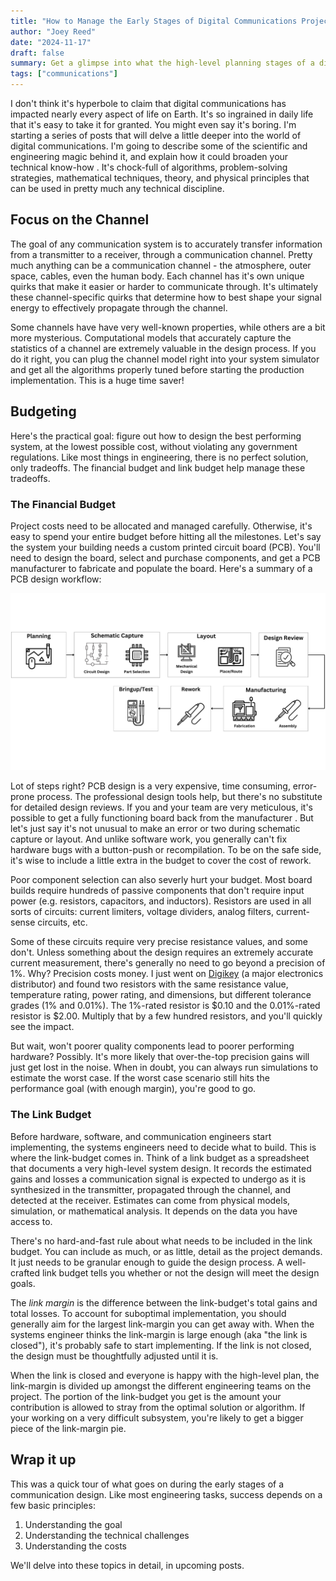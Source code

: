 ```yaml
---
title: "How to Manage the Early Stages of Digital Communications Project"
author: "Joey Reed"
date: "2024-11-17"
draft: false
summary: Get a glimpse into what the high-level planning stages of a digital communications project looks like. 
tags: ["communications"]
---
```


I don't think it's hyperbole to claim that digital communications has impacted nearly every aspect of life on Earth.  It's so ingrained in daily life that it's easy to take it for granted.  You might even say it's boring. I'm starting a series of posts that will delve a little deeper into the world of digital communications.  I'm going to describe some of the scientific and engineering magic behind it, and explain how it could broaden your technical know-how .  It's chock-full of algorithms, problem-solving strategies, mathematical techniques, theory, and physical principles that can be used in pretty much any technical discipline.

## Focus on the Channel

The goal of any communication system is to accurately transfer information from a transmitter to a receiver, through a communication channel.  Pretty much anything can be a communication channel - the atmosphere, outer space, cables, even the human body.  Each channel has it's own unique quirks that make it easier or harder to communicate through.  It's ultimately these channel-specific quirks that determine how to best shape your signal energy to effectively propagate through the channel.

Some channels have have very well-known properties, while others are a bit more mysterious.  Computational models that accurately capture the statistics of a channel are extremely valuable in the design process.  If you do it right, you can plug the channel model right into your system simulator and get all the algorithms properly tuned before starting the production implementation.  This is a huge time saver!     

## Budgeting

Here's the practical goal: figure out how to design the best performing system, at the lowest possible cost, without violating any government regulations.  Like most things in engineering, there is no perfect solution, only tradeoffs.  The financial budget and link budget help manage these tradeoffs.

### The Financial Budget

Project costs need to be allocated and managed carefully.  Otherwise, it's easy to spend your entire budget before hitting all the milestones.  Let's say the system your building needs a custom printed circuit board (PCB).  You'll need to design the board, select and purchase components, and get a PCB manufacturer to fabricate and populate the board. Here's a summary of a PCB design workflow:

![PCB design flow](highlevel-pcb-design-flow.png)

Lot of steps right?  PCB design is a very expensive, time consuming, error-prone process.  The professional design tools help, but there's no substitute for detailed design reviews.  If you and your team are very meticulous, it's possible to get a fully functioning board back from the manufacturer .  But let's just say it's not unusual to make an error or two during schematic capture or layout.  And unlike software work, you generally can't fix hardware bugs with a button-push or recompilation.  To be on the safe side,  it's wise to include a little extra in the budget to cover the cost of rework.     
     
Poor component selection can also severly hurt your budget.  Most board builds require hundreds of passive components that don't require input power (e.g. resistors, capacitors, and inductors).  Resistors are used in all sorts of circuits: current limiters, voltage dividers, analog filters, current-sense circuits, etc.  

Some of these circuits require very precise resistance values, and some don't.  Unless something about the design requires an extremely accurate current measurement, there's generally no need to go beyond a precision of 1%.  Why?  Precision costs money.  I just went on [Digikey](https://www.digikey.com/) (a major electronics distributor) and found two resistors with the same resistance value, temperature rating, power rating, and dimensions, but different tolerance grades (1% and 0.01%).  The 1%-rated resistor is $0.10 and the 0.01%-rated resistor is $2.00.  Multiply that by a few hundred resistors, and you'll quickly see the impact. 

But wait, won't poorer quality components lead to poorer performing hardware?  Possibly.  It's more likely that over-the-top
precision gains will just get lost in the noise.  When in doubt, you can always run simulations to estimate the worst case.  If the worst case scenario still hits the performance goal (with enough margin), you're good to go.  


### The Link Budget

Before hardware, software, and communication engineers start implementing, the systems engineers need to decide what to build.  This is where the link-budget comes in.  Think of a link budget as a spreadsheet that documents a very high-level system design.  It records the estimated gains and losses a communication signal is expected to undergo as it is synthesized in the transmitter, propagated through the channel,  and detected at the receiver. Estimates can come from physical models, simulation, or mathematical analysis.  It depends on the data you have access to.    

There's no hard-and-fast rule about what needs to be included in the link budget.  You can include as much, or as little, detail as the project demands.  It just needs to be granular enough to guide the design process.  A well-crafted link budget tells you whether or not the design will meet the design goals.    

The *link margin* is the difference between the link-budget's total gains and total losses.  To account for suboptimal implementation, you should generally aim for the largest link-margin you can get away with.  When the systems engineer thinks the link-margin is large enough (aka "the link is closed"), it's probably safe to start implementing.  If the link is not closed, the design must be thoughtfully adjusted until it is.    

When the link is closed and everyone is happy with the high-level plan, the link-margin is divided up amongst the different engineering teams on the project.  The portion of the link-budget you get is the amount your contribution is allowed to stray from the optimal solution or algorithm. If your working on a very difficult subsystem, you're likely to get a bigger piece of the link-margin pie.

## Wrap it up

This was a quick tour of what goes on during the early stages of a communication design.  Like most engineering tasks, success depends on a few basic principles:

1. Understanding the goal
2. Understanding the technical challenges
3. Understanding the costs

We'll delve into these topics in detail, in upcoming posts.



